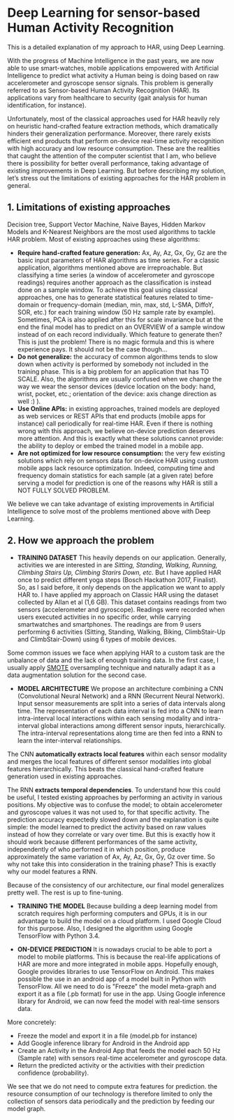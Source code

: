 # Deep Learning for sensor-based Human Activity Recognition
This is a detailed explanation of my approach to HAR, using Deep Learning.

With the progress of Machine Intelligence in the past years, we are now able to use smart-watches, mobile applications empowered with Artificial Intelligence to predict what activity a Human being is doing based on raw accelerometer and gyroscope sensor signals. This problem is generally referred to as Sensor-based Human Activity Recognition (HAR). Its applications vary from healthcare to security (gait analysis for human identification, for instance).

Unfortunately, most of the classical approaches used for HAR heavily rely on heuristic hand-crafted feature extraction methods, which dramatically hinders their generalization performance. Moreover, there rarely exists efficient end products that perform on-device real-time activity recognition with high accuracy and low resource consumption. These are the realities that caught the attention of the computer scientist that I am, who believe there is possibility for better overall performance, taking advantage of existing improvements in Deep Learning. But before describing my solution, let’s stress out the limitations of existing approaches for the HAR problem in general.

## 1. Limitations of existing approaches

Decision tree, Support Vector Machine, Naive Bayes, Hidden Markov Models and K-Nearest Neighbors are the most used algorithms to tackle HAR problem. Most of existing approaches using these algorithms:

* **Require hand-crafted feature generation:** Ax, Ay, Az, Gx, Gy, Gz are the basic input parameters of HAR algorithms as time series. For a classic application, algorithms mentioned above are irreproachable. But classifying a time series (a window of accelerometer and gyroscope readings) requires another approach as the classification is instead done on a sample window. To achieve this goal using classical approaches, one has to generate statistical features related to time-domain or frequency-domain (median, min, max, std, L-SMA, DiffoY, SOR, etc.) for each training window (50 Hz sample rate by example). Sometimes, PCA is also applied after this for scale invariance but at the end the final model has to predict on an OVERVIEW of a sample window instead of on each record individually. Which feature to generate then? This is just the problem! There is no magic formula and this is where experience pays. It should not be the case though...
* **Do not generalize:** the accuracy of common algorithms tends to slow down when activity is performed by somebody not included in the training phase. This is a big problem for an application that has TO SCALE. Also, the algorithms are usually confused when we change the way we wear the sensor devices (device location on the body: hand, wrist, pocket, etc.; orientation of the device: axis change direction as well :) ).
* **Use Online APIs:** in existing approaches, trained models are deployed as web services or REST APIs that end products (mobile apps for instance) call periodically for real-time HAR. Even if there is nothing wrong with this approach, we believe on-device prediction deserves more attention. And this is exactly what these solutions cannot provide: the ability to deploy or embed the trained model in a mobile app.
* **Are not optimized for low resource consumption:** the very few existing solutions which rely on sensors data for on-device HAR using custom mobile apps lack resource optimization. Indeed, computing time and frequency domain statistics for each sample (at a given rate) before serving a model for prediction is one of the reasons why HAR is still a NOT FULLY SOLVED PROBLEM.

We believe we can take advantage of existing improvements in Artificial Intelligence to solve most of the problems mentioned above with Deep Learning.

## 2. How we approach the problem

* **TRAINING DATASET**
This heavily depends on our application. Generally, activities we are interested in are *Sitting, Standing, Walking, Running, Climbing Stairs Up, Climbing Starirs Down, etc.* But I have applied HAR once to predict different yoga steps (Bosch Hackathon 2017, Finalist). So, as I said before, it only depends on the application we want to apply HAR to. I have applied my approach on Classic HAR using the dataset collected by Allan et al (1,6 GB). This dataset contains readings from two sensors (accelerometer and gyroscope). Readings were recorded when users executed activities in no specific order, while carrying smartwatches and smartphones. The readings are from 9 users performing 6 activities (Sitting, Standing, Walking, Biking, ClimbStair-Up and ClimbStair-Down) using 6 types of mobile devices. 

Some common issues we face when applying HAR to a custom task are the unbalance of data and the lack of enough training data. In the first case, I usually apply [SMOTE](https://www.jair.org/media/953/live-953-2037-jair.pdf) oversampling technique and naturally adapt it as a data augmentation solution for the second case.

* **MODEL ARCHITECTURE**
We propose an architecture combining a CNN (Convolutional Neural Network) and a RNN (Recurrent Neural Network). Input sensor measurements are split into a series of data intervals along time. The representation of each data interval is fed into a CNN to learn intra-interval local interactions within each sensing modality and intra-interval global interactions among different sensor inputs, hierarchically. The intra-interval representations along time are then fed into a RNN to learn the inter-interval relationships.

The CNN **automatically extracts local features** within each sensor modality and merges the local features of different sensor modalities into global features hierarchically. This beats the classical hand-crafted feature generation used in existing approaches.

The RNN **extracts temporal dependencies**. To understand how this could be useful, I tested existing approaches by performing an activity in various positions. My objective was to confuse the model; to obtain accelerometer and gyroscope values it was not used to, for that specific activity. The prediction accuracy expectedly slowed down and the explanation is quite simple: the model learned to predict the activity based on raw values instead of how they correlate or vary over time. But this is exactly how it should work because different performances of the same activity, independently of who performed it in which position, produce approximately the same variation of Ax, Ay, Az, Gx, Gy, Gz over time. So why not take this into consideration in the training phase? This is exactly why our model features a RNN.

Because of the consistency of our architecture, our final model generalizes pretty well. The rest is up to fine-tuning.

* **TRAINING THE MODEL**
Because building a deep learning model from scratch requires high performing computers and GPUs, it is in our advantage to build the model on a cloud platform. I used Google Cloud for this purpose. Also, I designed the algorithm using Google TensorFlow with Python 3.4. 

* **ON-DEVICE PREDICTION**
It is nowadays crucial to be able to port a model to mobile platforms. This is because the real-life applications of HAR are more and more integrated in mobile apps. Hopefully enough, Google provides libraries to use TensorFlow on Android. This makes possible the use in an android app of a model built in Python with TensorFlow. All we need to do is "Freeze" the model meta-graph and export it as a file (.pb format) for use in the app. Using Google inference library for Android, we can now feed the model with real-time sensors data.

More concretely:
*	Freeze the model and export it in a file (model.pb for instance)
*	Add Google inference library for Android in the Android app
*	Create an Activity in the Android App that feeds the model each 50 Hz (Sample rate) with sensors real-time accelerometer and gyroscope data.
*	Return the predicted activity or the activities with their prediction confidence (probability). 

We see that we do not need to compute extra features for prediction. the resource consumption of our technology is therefore limited to only the collection of sensors data periodically and the prediction by feeding our model graph.

